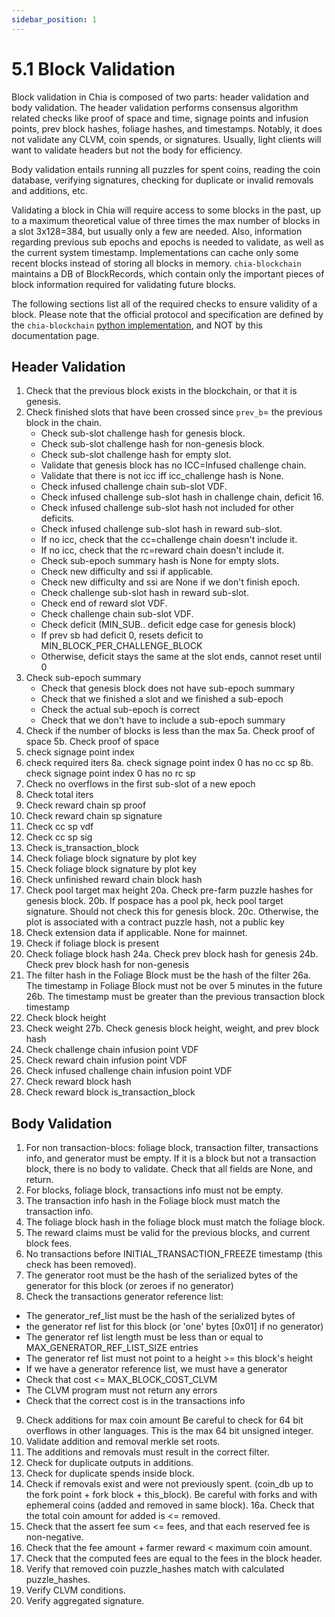 ```yaml
---
sidebar_position: 1
---
```


# 5.1 Block Validation
Block validation in Chia is composed of two parts: header validation and body validation. The header validation
performs consensus algorithm related checks like proof of space and time, signage points and infusion points, 
prev block hashes, foliage hashes, and timestamps. Notably, it does not validate any CLVM, coin spends, or signatures.
Usually, light clients will want to validate headers but not the body for efficiency.


Body validation entails running all puzzles for spent coins, reading the coin database, verifying signatures, checking
for duplicate or invalid removals and additions, etc.

Validating a block in Chia will require access to some blocks in the past, up to a maximum theoretical value
of three times the max number of blocks in a slot 3x128=384, but usually only a few are needed. Also, information 
regarding previous sub epochs and epochs is needed to validate, as well as the current system timestamp. Implementations
can cache only some recent blocks instead of storing all blocks in memory. `chia-blockchain` maintains a DB of BlockRecords,
which contain only the important pieces of block information required for validating future blocks.

The following sections list all of the required checks to ensure validity of a block. Please note that the official
protocol and specification are defined by the `chia-blockchain` 
[python implementation](https://github.com/Chia-Network/chia-blockchain/tree/main/chia/consensus), and NOT by this documentation page.

## Header Validation
1. Check that the previous block exists in the blockchain, or that it is genesis.
2. Check finished slots that have been crossed since `prev_b`= the previous block in the chain.
   * Check sub-slot challenge hash for genesis block.
   * Check sub-slot challenge hash for non-genesis block.
   * Check sub-slot challenge hash for empty slot.
   * Validate that genesis block has no ICC=Infused challenge chain.
   * Validate that there is not icc iff icc_challenge hash is None.
   * Check infused challenge chain sub-slot VDF.
   * Check infused challenge sub-slot hash in challenge chain, deficit 16.
   * Check infused challenge sub-slot hash not included for other deficits.
   * Check infused challenge sub-slot hash in reward sub-slot.
   * If no icc, check that the cc=challenge chain doesn't include it.
   * If no icc, check that the rc=reward chain doesn't include it.
   * Check sub-epoch summary hash is None for empty slots.
   * Check new difficulty and ssi if applicable.
   * Check new difficulty and ssi are None if we don't finish epoch.
   * Check challenge sub-slot hash in reward sub-slot.
   * Check end of reward slot VDF.
   * Check challenge chain sub-slot VDF.
   * Check deficit (MIN_SUB.. deficit edge case for genesis block)
   * If prev sb had deficit 0, resets deficit to MIN_BLOCK_PER_CHALLENGE_BLOCK
   * Otherwise, deficit stays the same at the slot ends, cannot reset until 0
3. Check sub-epoch summary 
   * Check that genesis block does not have sub-epoch summary
   * Check that we finished a slot and we finished a sub-epoch
   * Check the actual sub-epoch is correct
   * Check that we don't have to include a sub-epoch summary
4. Check if the number of blocks is less than the max
5a. Check proof of space
5b. Check proof of space
5. check signage point index
6. check required iters
8a. check signage point index 0 has no cc sp
8b. check signage point index 0 has no rc sp
7. Check no overflows in the first sub-slot of a new epoch
8. Check total iters
9. Check reward chain sp proof
10. Check reward chain sp signature
11. Check cc sp vdf
12. Check cc sp sig
13. Check is_transaction_block
14. Check foliage block signature by plot key
15. Check foliage block signature by plot key
16. Check unfinished reward chain block hash
17. Check pool target max height
20a. Check pre-farm puzzle hashes for genesis block.
20b. If pospace has a pool pk, heck pool target signature. Should not check this for genesis block.
20c. Otherwise, the plot is associated with a contract puzzle hash, not a public key
18. Check extension data if applicable. None for mainnet.
19. Check if foliage block is present
20. Check foliage block hash
24a. Check prev block hash for genesis
24b. Check prev block hash for non-genesis
21. The filter hash in the Foliage Block must be the hash of the filter
26a. The timestamp in Foliage Block must not be over 5 minutes in the future
26b. The timestamp must be greater than the previous transaction block timestamp
22. Check block height
23. Check weight
27b. Check genesis block height, weight, and prev block hash
24. Check challenge chain infusion point VDF
25. Check reward chain infusion point VDF
26. Check infused challenge chain infusion point VDF
27. Check reward block hash
28. Check reward block is_transaction_block

## Body Validation

1. For non transaction-blocs: foliage block, transaction filter, transactions info, and generator must
be empty. If it is a block but not a transaction block, there is no body to validate. Check that all fields are
None, and return.
2. For blocks, foliage block, transactions info must not be empty.
3. The transaction info hash in the Foliage block must match the transaction info.
4. The foliage block hash in the foliage block must match the foliage block.
5. The reward claims must be valid for the previous blocks, and current block fees.
6. No transactions before INITIAL_TRANSACTION_FREEZE timestamp (this check has been removed).
7. The generator root must be the hash of the serialized bytes of the generator for this block (or zeroes if no generator)
8. Check the transactions generator reference list:
- The generator_ref_list must be the hash of the serialized bytes of
- the generator ref list for this block (or 'one' bytes [0x01] if no generator)
- The generator ref list length must be less than or equal to MAX_GENERATOR_REF_LIST_SIZE entries
- The generator ref list must not point to a height >= this block's height
- If we have a generator reference list, we must have a generator
- Check that cost <= MAX_BLOCK_COST_CLVM
- The CLVM program must not return any errors 
- Check that the correct cost is in the transactions info
9. Check additions for max coin amount
Be careful to check for 64 bit overflows in other languages. This is the max 64 bit unsigned integer.
10. Validate addition and removal merkle set roots.
11. The additions and removals must result in the correct filter.
12. Check for duplicate outputs in additions.
13. Check for duplicate spends inside block.
14. Check if removals exist and were not previously spent. (coin_db up to the fork point + fork block + this_block).
Be careful with forks and with ephemeral coins (added and removed in same block).
16a. Check that the total coin amount for added is <= removed.
15. Check that the assert fee sum <= fees, and that each reserved fee is non-negative.
16. Check that the fee amount + farmer reward < maximum coin amount.
17. Check that the computed fees are equal to the fees in the block header.
18. Verify that removed coin puzzle_hashes match with calculated puzzle_hashes.
19. Verify CLVM conditions.
20. Verify aggregated signature.
